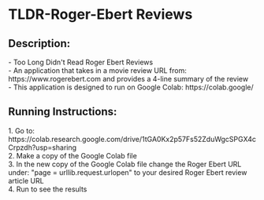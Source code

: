 # TLDR-Roger-Ebert Reviews
<h2>Description:</h2>
- Too Long Didn't Read Roger Ebert Reviews <br/>
- An application that takes in a movie review URL from: https://www.rogerebert.com and provides a 4-line summary of the review <br/>
- This application is designed to run on Google Colab: https://colab.google/ <br/>

<h2>Running Instructions:</h2>
1. Go to: https://colab.research.google.com/drive/1tGA0Kx2p57Fs52ZduWgcSPGX4cCrpzdh?usp=sharing <br/>
2. Make a copy of the Google Colab file <br/>
3. In the new copy of the Google Colab file change the Roger Ebert URL under: "page = urllib.request.urlopen" to your desired Roger Ebert review article URL<br/>
4. Run to see the results <br/>
